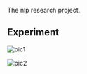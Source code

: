 The nlp research project.

## Experiment

![pic1](save/bert_catsentence_epoch3.png)

![pic2](save/bert_cross_seg_epoch3.png)
